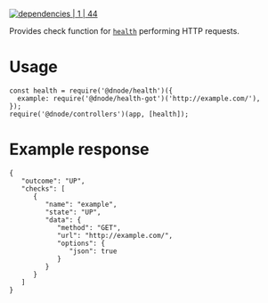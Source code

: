 [![dependencies | 1 | 44](https://img.shields.io/badge/dependencies-1%20|%2044-blue.svg)](DEPENDENCIES.md)

Provides check function for [`health`](http://npmjs.com/@dnode/health) performing HTTP requests.

# Usage

```
const health = require('@dnode/health')({
  example: require('@dnode/health-got')('http://example.com/'),
});
require('@dnode/controllers')(app, [health]);
```

# Example response

```
{
   "outcome": "UP",
   "checks": [
      {
         "name": "example",
         "state": "UP",
         "data": {
            "method": "GET",
            "url": "http://example.com/",
            "options": {
               "json": true
            }
         }
      }
   ]
}
```
